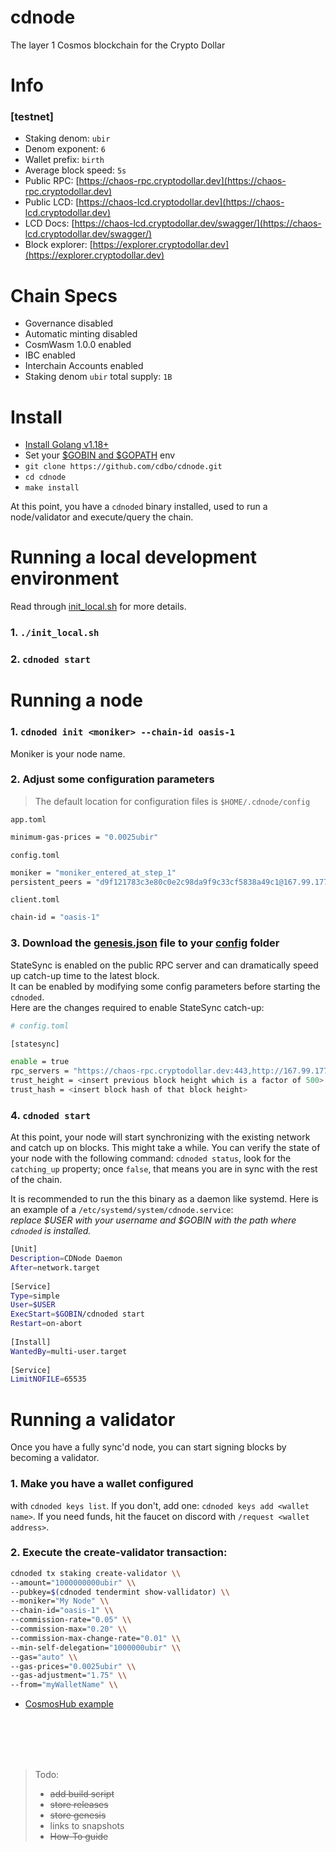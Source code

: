 # cdnode
The layer 1 Cosmos blockchain for the Crypto Dollar



# Info  
### [testnet]  

- Staking denom: `ubir`  
- Denom exponent: `6`  
- Wallet prefix: `birth`  
- Average block speed: `5s`  
- Public RPC: [https://chaos-rpc.cryptodollar.dev](https://chaos-rpc.cryptodollar.dev)  
- Public LCD: [https://chaos-lcd.cryptodollar.dev](https://chaos-lcd.cryptodollar.dev)  
- LCD Docs: [https://chaos-lcd.cryptodollar.dev/swagger/](https://chaos-lcd.cryptodollar.dev/swagger/)  
- Block explorer: [https://explorer.cryptodollar.dev](https://explorer.cryptodollar.dev)

# Chain Specs  

- Governance disabled  
- Automatic minting disabled
- CosmWasm 1.0.0 enabled  
- IBC enabled  
- Interchain Accounts enabled  
- Staking denom `ubir` total supply: `1B`


# Install

- [Install Golang v1.18+](https://go.dev/doc/install)
- Set your [$GOBIN and $GOPATH](https://pkg.go.dev/cmd/go#hdr-GOPATH_environment_variable) env
- `git clone https://github.com/cdbo/cdnode.git`  
- `cd cdnode`  
- `make install`  

At this point, you have a `cdnoded` binary installed, used to run a node/validator and execute/query the chain.

# Running a local development environment  
Read through [init_local.sh](init_local.sh) for more details.  

### 1. `./init_local.sh`  
### 2. `cdnoded start`

# Running a node  

### 1. `cdnoded init <moniker> --chain-id oasis-1`  
Moniker is your node name.  

### 2. Adjust some configuration parameters  

<a name="config"></a>
> The default location for configuration files is `$HOME/.cdnode/config`  

`app.toml`
```bash
minimum-gas-prices = "0.0025ubir"
```

`config.toml`
```bash
moniker = "moniker_entered_at_step_1"
persistent_peers = "d9f121783c3e80c0e2c98da9f9c33cf5838a49c1@167.99.177.244:26656"  
```

`client.toml`

```bash
chain-id = "oasis-1"  
```



### 3. Download the [genesis.json](https://raw.githubusercontent.com/cdbo/cdnode/master/genesis.json) file to your [config](#config) folder  

StateSync is enabled on the public RPC server and can dramatically speed up catch-up time to the latest block.  
It can be enabled by modifying some config parameters before starting the `cdnoded`.  
Here are the changes required to enable StateSync catch-up:  
```bash
# config.toml

[statesync]

enable = true
rpc_servers = "https://chaos-rpc.cryptodollar.dev:443,http://167.99.177.244:26657"
trust_height = <insert previous block height which is a factor of 500>
trust_hash = <insert block hash of that block height>

```

### 4. `cdnoded start`  

At this point, your node will start synchronizing with the existing network and catch up on blocks. This might take a while. You can verify the state of your node with the following command: `cdnoded status`, look for the `catching_up` property; once `false`, that means you are in sync with the rest of the chain.  


It is recommended to run the this binary as a daemon like systemd. Here is an example of a `/etc/systemd/system/cdnode.service`:  
_replace $USER with your username and $GOBIN with the path where `cdnoded` is installed._

```bash
[Unit]  
Description=CDNode Daemon  
After=network.target  
  
[Service]  
Type=simple  
User=$USER  
ExecStart=$GOBIN/cdnoded start    
Restart=on-abort  
  
[Install]  
WantedBy=multi-user.target  
  
[Service]  
LimitNOFILE=65535    
```


# Running a validator  

Once you have a fully sync'd node, you can start signing blocks by becoming a validator.  

### 1. Make you have a wallet configured  
with `cdnoded keys list`. If you don't, add one: `cdnoded keys add <wallet name>`. If you need funds, hit the faucet on discord with `/request <wallet address>`.  

### 2. Execute the **create-validator** transaction:  
```bash
cdnoded tx staking create-validator \\  
--amount="1000000000ubir" \\  
--pubkey=$(cdnoded tendermint show-vallidator) \\  
--moniker="My Node" \\  
--chain-id="oasis-1" \\  
--commission-rate="0.05" \\ 
--commission-max="0.20" \\ 
--commission-max-change-rate="0.01" \\ 
--min-self-delegation="1000000ubir" \\ 
--gas="auto" \\ 
--gas-prices="0.0025ubir" \\ 
--gas-adjustment="1.75" \\ 
--from="myWalletName" \\ 
```

* [CosmosHub example](https://hub.cosmos.network/main/validators/validator-setup.html#create-your-validator)


<br />
<br />
<br />
<br />
 
> Todo:
> - ~~add build script~~
> - ~~store releases~~
> - ~~store genesis~~
> - links to snapshots
> - ~~How-To guide~~
